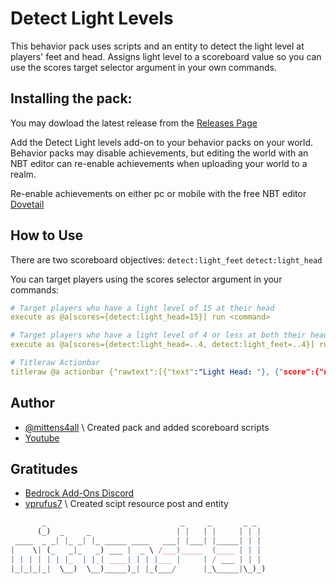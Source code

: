 # Detect Light Levels

This behavior pack uses scripts and an entity to detect the light level at players' feet and head. Assigns light level to a scoreboard value so you can use the scores target selector argument in your own commands.

## Installing the pack:

You may dowload the latest release from the [Releases Page](https://github.com/mittens4all/Detect-Light-Level/releases)

Add the Detect Light levels add-on to your behavior packs on your world. Behavior packs may disable achievements, but editing the world with an NBT editor can re-enable achievements when uploading your world to a realm.

Re-enable achievements on either pc or mobile with the free NBT editor [Dovetail](https://github.com/Offroaders123/Dovetail)

## How to Use

There are two scoreboard objectives:
`detect:light_feet`
`detect:light_head`

You can target players using the scores selector argument in your commands:

```yaml
# Target players who have a light level of 15 at their head
execute as @a[scores={detect:light_head=15}] run <command>
```

```yaml
# Target players who have a light level of 4 or less at both their head and feet
execute as @a[scores={detect:light_head=..4, detect:light_feet=..4}] run <command>
```

```yaml
# Titleraw Actionbar
titleraw @a actionbar {"rawtext":[{"text":"Light Head: "}, {"score":{"name":"*","objective":"detect:light_head"}}, {"text":"\nLight Feet: "}, {"score":{"name":"*","objective":"detect:light_feet"}}]}
```

## Author

- [@mittens4all](https://www.github.com/mittens4all) \\ Created pack and added scoreboard scripts
- [Youtube](https://www.youtube.com/@mittens4all)

## Gratitudes

- [Bedrock Add-Ons Discord](https://discord.gg/46JUdQb)
- [vprufus7](https://discord.com/channels/523663022053392405/1306499809451966514) \\ Created scipt resource post and entity

```js
       _                              _     _       _ _  
      (_)  _     _                   | |   | |     | | | 
 ____  _ _| |_ _| |_ _____ ____   ___| |___| |_____| | | 
|    \| (_   _|_   _) ___ |  _ \ /___)_____  (____ | | | 
| | | | | | |_  | |_| ____| | | |___ |     | / ___ | | | 
|_|_|_|_|  \__)  \__)_____)_| |_(___/      |_\_____|\_)_)
                                                         
```